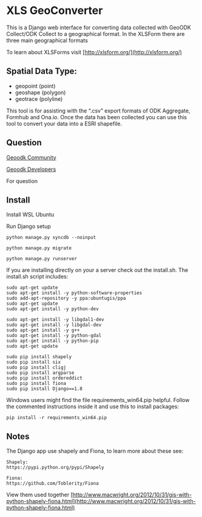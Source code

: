# XLS GeoConverter

This is a Django web interface for converting data collected with GeoODK Collect/ODK Collect to a geographical format. In the XLSForm there are three main geographical formats 

To learn about XLSForms visit [http://xlsform.org/](http://xlsform.org/)

## Spatial Data Type:
* geopoint (point)
* geoshape (polygon)
* geotrace (polyline)

This tool is for assisting with the “.csv” export formats of ODK Aggregate, Formhub and Ona.io. Once the data has been collected you can use this tool to convert your data into a ESRI shapefile.



## Question

[Geoodk Community](https://groups.google.com/forum/#!forum/geoodk-community)

[Geoodk Developers](https://groups.google.com/forum/#!forum/geoodk-developers)

For question 
## Install 
Install WSL Ubuntu
 
Run Django setup

	python manage.py syncdb --noinput
	
	python manage.py migrate
	
	python manage.py runserver
    
If you are installing directly on your a server check out the install.sh.
The install.sh script includes:

	sudo apt-get update
    sudo apt-get install -y python-software-properties
    sudo add-apt-repository -y ppa:ubuntugis/ppa
    sudo apt-get update
    sudo apt-get install -y python-dev
    
    sudo apt-get install -y libgdal1-dev
    sudo apt-get install -y libgdal-dev
    sudo apt-get install -y g++
    sudo apt-get install -y python-gdal
    sudo apt-get install -y python-pip
    sudo apt-get update
    
    sudo pip install shapely
    sudo pip install six
    sudo pip install cligj
    sudo pip install argparse
    sudo pip install ordereddict
    sudo pip install fiona
    sudo pip install Django==1.8

Windows users might find the file requirements_win64.pip helpful.
Follow the commented instructions inside it and use this to install packages:

    pip install -r requirements_win64.pip

## Notes

The Django app use shapely and Fiona, to learn more about these see:
	
    Shapely:
	https://pypi.python.org/pypi/Shapely
    
    Fiona:
    https://github.com/Toblerity/Fiona
    
 View them used together [http://www.macwright.org/2012/10/31/gis-with-python-shapely-fiona.html](http://www.macwright.org/2012/10/31/gis-with-python-shapely-fiona.html)
